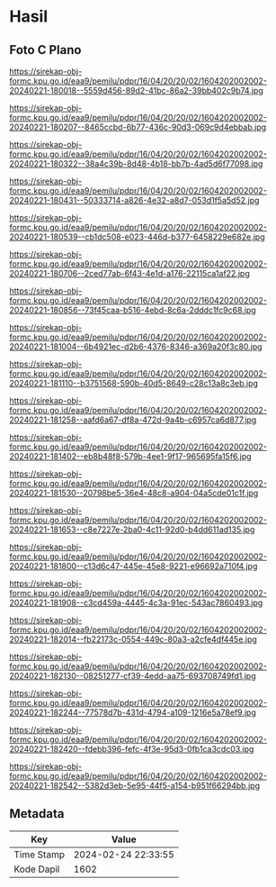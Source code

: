 # Hasil

## Foto C Plano

https://sirekap-obj-formc.kpu.go.id/eaa9/pemilu/pdpr/16/04/20/20/02/1604202002002-20240221-180018--5559d456-89d2-41bc-86a2-39bb402c9b74.jpg

https://sirekap-obj-formc.kpu.go.id/eaa9/pemilu/pdpr/16/04/20/20/02/1604202002002-20240221-180207--8465ccbd-6b77-436c-90d3-069c9d4ebbab.jpg

https://sirekap-obj-formc.kpu.go.id/eaa9/pemilu/pdpr/16/04/20/20/02/1604202002002-20240221-180322--38a4c39b-8d48-4b18-bb7b-4ad5d6f77098.jpg

https://sirekap-obj-formc.kpu.go.id/eaa9/pemilu/pdpr/16/04/20/20/02/1604202002002-20240221-180431--50333714-a826-4e32-a8d7-053d1f5a5d52.jpg

https://sirekap-obj-formc.kpu.go.id/eaa9/pemilu/pdpr/16/04/20/20/02/1604202002002-20240221-180539--cb1dc508-e023-446d-b377-6458229e682e.jpg

https://sirekap-obj-formc.kpu.go.id/eaa9/pemilu/pdpr/16/04/20/20/02/1604202002002-20240221-180706--2ced77ab-6f43-4e1d-a176-22115ca1af22.jpg

https://sirekap-obj-formc.kpu.go.id/eaa9/pemilu/pdpr/16/04/20/20/02/1604202002002-20240221-180856--73f45caa-b516-4ebd-8c6a-2dddc1fc9c68.jpg

https://sirekap-obj-formc.kpu.go.id/eaa9/pemilu/pdpr/16/04/20/20/02/1604202002002-20240221-181004--6b4921ec-d2b6-4376-8346-a369a20f3c80.jpg

https://sirekap-obj-formc.kpu.go.id/eaa9/pemilu/pdpr/16/04/20/20/02/1604202002002-20240221-181110--b3751568-590b-40d5-8649-c28c13a8c3eb.jpg

https://sirekap-obj-formc.kpu.go.id/eaa9/pemilu/pdpr/16/04/20/20/02/1604202002002-20240221-181258--aafd6a67-df8a-472d-9a4b-c6957ca6d877.jpg

https://sirekap-obj-formc.kpu.go.id/eaa9/pemilu/pdpr/16/04/20/20/02/1604202002002-20240221-181402--eb8b48f8-579b-4ee1-9f17-965695fa15f6.jpg

https://sirekap-obj-formc.kpu.go.id/eaa9/pemilu/pdpr/16/04/20/20/02/1604202002002-20240221-181530--20798be5-36e4-48c8-a904-04a5cde01c1f.jpg

https://sirekap-obj-formc.kpu.go.id/eaa9/pemilu/pdpr/16/04/20/20/02/1604202002002-20240221-181653--c8e7227e-2ba0-4c11-92d0-b4dd611ad135.jpg

https://sirekap-obj-formc.kpu.go.id/eaa9/pemilu/pdpr/16/04/20/20/02/1604202002002-20240221-181800--c13d6c47-445e-45e8-9221-e96692a710f4.jpg

https://sirekap-obj-formc.kpu.go.id/eaa9/pemilu/pdpr/16/04/20/20/02/1604202002002-20240221-181908--c3cd459a-4445-4c3a-91ec-543ac7860493.jpg

https://sirekap-obj-formc.kpu.go.id/eaa9/pemilu/pdpr/16/04/20/20/02/1604202002002-20240221-182014--fb22173c-0554-449c-80a3-a2cfe4df445e.jpg

https://sirekap-obj-formc.kpu.go.id/eaa9/pemilu/pdpr/16/04/20/20/02/1604202002002-20240221-182130--08251277-cf39-4edd-aa75-693708749fd1.jpg

https://sirekap-obj-formc.kpu.go.id/eaa9/pemilu/pdpr/16/04/20/20/02/1604202002002-20240221-182244--77578d7b-431d-4794-a109-1216e5a78ef9.jpg

https://sirekap-obj-formc.kpu.go.id/eaa9/pemilu/pdpr/16/04/20/20/02/1604202002002-20240221-182420--fdebb396-fefc-4f3e-95d3-0fb1ca3cdc03.jpg

https://sirekap-obj-formc.kpu.go.id/eaa9/pemilu/pdpr/16/04/20/20/02/1604202002002-20240221-182542--5382d3eb-5e95-44f5-a154-b951f66294bb.jpg


## Metadata

| Key        | Value               |
| ---------- | ------------------- |
| Time Stamp | 2024-02-24 22:33:55 |
| Kode Dapil | 1602                |



